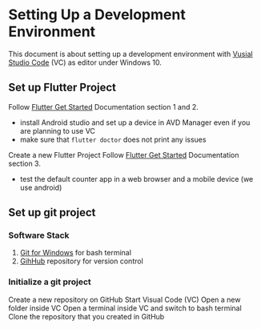 # Setting Up a Development Environment

This document is about setting up a development environment with [Vusial Studio Code](https://code.visualstudio.com/) (VC) as editor under Windows 10. 

## Set up Flutter Project
Follow [Flutter Get Started](https://flutter.dev/docs/get-started/install) Documentation section 1 and 2.
- install Android studio and set up a device in AVD Manager even if you are planning to use VC
- make sure that ```flutter doctor``` does not print any issues

Create a new Flutter Project
Follow [Flutter Get Started](https://flutter.dev/docs/get-started/install) Documentation section 3.
- test the default counter app in a web browser and a mobile device (we use android)

## Set up git project
### Software Stack
1. [Git for Windows](https://gitforwindows.org/) for bash terminal
1. [GihHub](https://github.com/) repository for version control

### Initialize a git project
Create a new repository on GitHub 
Start Visual Code (VC)
Open a new folder inside VC
Open a terminal inside VC and switch to bash terminal
Clone the repository that you created in GitHub


